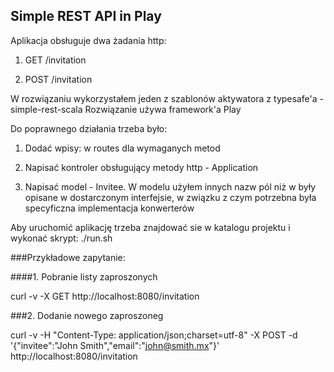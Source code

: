 Simple REST API in Play
-----------------------

Aplikacja obsługuje dwa żadania http:

1. GET /invitation

2. POST /invitation


W rozwiązaniu wykorzystałem jeden z szablonów aktywatora z typesafe'a - simple-rest-scala
Rozwiązanie używa framework'a Play

Do poprawnego działania trzeba było:

1. Dodać wpisy: w routes dla wymaganych metod

2. Napisać kontroler obsługujący metody http - Application

3. Napisać model - Invitee. W modelu użyłem innych nazw pól niż w były opisane w dostarczonym interfejsie, w związku z czym potrzebna była specyficzna implementacja konwerterów
     
   
Aby uruchomić aplikację trzeba znajdować sie w katalogu projektu i wykonać skrypt: ./run.sh 


###Przykładowe zapytanie:

####1. Pobranie listy zaproszonych

curl -v -X GET http://localhost:8080/invitation



###2. Dodanie nowego zaproszoneg

curl -v -H "Content-Type: application/json;charset=utf-8" -X POST -d '{"invitee":"John Smith","email":"john@smith.mx"}' http://localhost:8080/invitation



